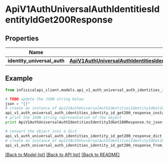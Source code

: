 # ApiV1AuthUniversalAuthIdentitiesIdentityIdGet200Response


## Properties
Name | Type | Description | Notes
------------ | ------------- | ------------- | -------------
**identity_universal_auth** | [**ApiV1AuthUniversalAuthIdentitiesIdentityIdGet200ResponseIdentityUniversalAuth**](ApiV1AuthUniversalAuthIdentitiesIdentityIdGet200ResponseIdentityUniversalAuth.md) |  | 

## Example

```python
from infisicalapi_client.models.api_v1_auth_universal_auth_identities_identity_id_get200_response import ApiV1AuthUniversalAuthIdentitiesIdentityIdGet200Response

# TODO update the JSON string below
json = "{}"
# create an instance of ApiV1AuthUniversalAuthIdentitiesIdentityIdGet200Response from a JSON string
api_v1_auth_universal_auth_identities_identity_id_get200_response_instance = ApiV1AuthUniversalAuthIdentitiesIdentityIdGet200Response.from_json(json)
# print the JSON string representation of the object
print ApiV1AuthUniversalAuthIdentitiesIdentityIdGet200Response.to_json()

# convert the object into a dict
api_v1_auth_universal_auth_identities_identity_id_get200_response_dict = api_v1_auth_universal_auth_identities_identity_id_get200_response_instance.to_dict()
# create an instance of ApiV1AuthUniversalAuthIdentitiesIdentityIdGet200Response from a dict
api_v1_auth_universal_auth_identities_identity_id_get200_response_from_dict = ApiV1AuthUniversalAuthIdentitiesIdentityIdGet200Response.from_dict(api_v1_auth_universal_auth_identities_identity_id_get200_response_dict)
```
[[Back to Model list]](../README.md#documentation-for-models) [[Back to API list]](../README.md#documentation-for-api-endpoints) [[Back to README]](../README.md)


